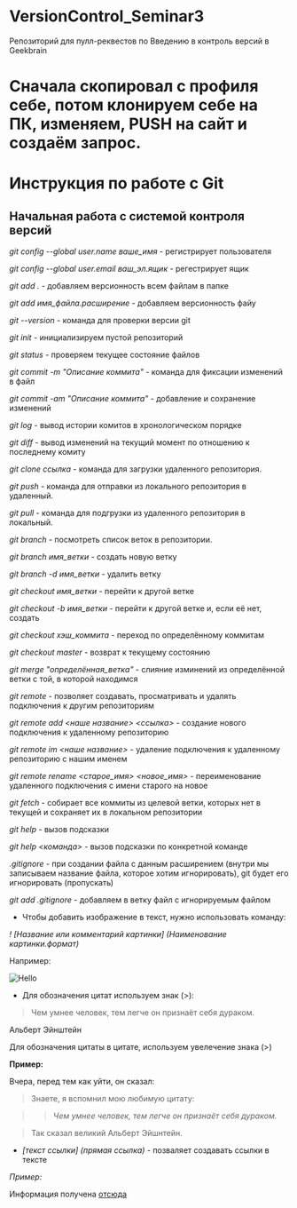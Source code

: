 # VersionControl_Seminar3
Репозиторий для пулл-реквестов по Введению в контроль версий в Geekbrain

# Сначала скопировал с профиля себе, потом клонируем себе на ПК, изменяем, PUSH на сайт и создаём запрос.

# Инструкция по работе с Git

## Начальная работа с системой контроля версий

*git config --global user.name ваше_имя* - регистрирует пользователя

*git config --global user.email ваш_эл.ящик* - регестрирует ящик

*git add .* - добавляем версионность всем файлам в папке

*git add имя_файла.расширение* - добавляем версионность файу

*git --version* - команда для проверки версии git

*git init* - инициализируем пустой репозиторий

*git status* - проверяем текущее состояние файлов

*git commit -m "Описание коммита"* - команда для фиксации изменений в файл

*git commit -am "Описание коммита"* - добавление и сохранение изменений

*git log* - вывод истории комитов в хронологическом порядке

*git diff* - вывод изменений на текущий момент по отношению к последнему комиту

*git clone ссылка* - команда для загрузки удаленного репозитория.

*git push* - команда для отправки из локального репозитория в удаленный.

*git pull* - команда для подгрузки  из удаленного репозитория в локальный.

*git branch* - посмотреть список веток в репозитории.

*git branch имя_ветки* - создать новую ветку

*git branch -d имя_ветки* - удалить ветку

*git checkout имя_ветки* - перейти к другой ветке

*git checkout -b имя_ветки* - перейти к другой ветке и, если её нет, создать

*git checkout хэш_коммита* - переход по определённому коммитам

*git checkout master* - возврат к текущему состоянию

*git merge "определённая_ветка"* - слияние изминений из определённой ветки с той, в которой находимся

*git remote* - позволяет создавать, просматривать и удалять подключения к другим репозиториям

*git remote add <наше название> <ссылка>* - создание нового подключения к удаленному репозиторию

*git remote im <наше название>* - удаление подключения к удаленному репозиторию с нашим именем

*git remote rename <старое_имя> <новое_имя>* - переименование удаленного подключения с имени старого на новое

*git fetch* - собирает все коммиты из целевой ветки, которых нет в текущей и сохраняет их в локальном репозитории

*git help* - вызов подсказки

*git help <команда>* - вызов подсказки по конкретной команде

*.gitignore* - при создании файла с данным расширением (внутри мы записываем название файла, которое хотим игнорировать), git будет его игнорировать (пропускать)

*git add .gitignore* - добавляем в ветку файл с игнорируемым файлом

- Чтобы добавить изображение в текст, нужно использовать команду:

*! [Название или комментарий картинки] (Наименование картинки.формат)*

Например:

![Hello](1234.jpg)

- Для обозначения цитат используем знак (>):

>Чем умнее человек, тем легче он признаёт себя дураком.

Альберт Эйнштейн

Для обозначения цитаты в цитате, используем увелечение знака (>)

**Пример:**

Вчера, перед тем как уйти, он сказал:

> Знаете, я вспомнил мою любимую цитату:

>>_Чем умнее человек, тем легче он признаёт себя дураком._

> Так сказал великий Альберт Эйшнтейн.

- *[текст ссылки] (прямая ссылка)* - позваляет создавать ссылки в тексте

*Пример:*

Информация получена [отсюда](https://gist.github.com/timseriakov/3ca738c41e417fde5731e0a97e8c1356#Blockquotes "Используя кавычки в круглых скобках, мы можем выводить информационную сноску")